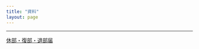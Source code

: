 ```yaml
---
title: "資料"
layout: page
---
```


***
<a href="/assets/pdf/kyubu_fukubu_taibu.pdf" title="休部・復部・退部届" class="normal" target="_blank" rel="noopener noreferrer">休部・復部・退部届</a><br/><br />

